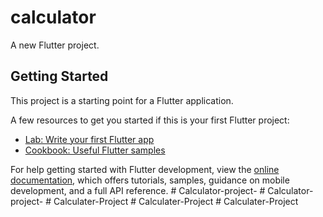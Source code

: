 # calculator

A new Flutter project.

## Getting Started

This project is a starting point for a Flutter application.

A few resources to get you started if this is your first Flutter project:

- [Lab: Write your first Flutter app](https://docs.flutter.dev/get-started/codelab)
- [Cookbook: Useful Flutter samples](https://docs.flutter.dev/cookbook)

For help getting started with Flutter development, view the
[online documentation](https://docs.flutter.dev/), which offers tutorials,
samples, guidance on mobile development, and a full API reference.
#   C a l c u l a t o r - p r o j e c t -  
 #   C a l c u l a t o r - p r o j e c t -  
 #   C a l c u l a t e r - P r o j e c t  
 #   C a l c u l a t e r - P r o j e c t  
 #   C a l c u l a t e r - P r o j e c t  
 